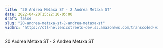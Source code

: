 ```yaml
---
title: "20 Andrea Metaxa ST - 2 Andrea Metaxa ST"
date: 2022-04-20T15:22:10-05:00
draft: false
slug: "20-andrea-metaxa-st-2-andrea-metaxa-st"
vidSrc: "https://ctl-hellenicstreets-dev.s3.amazonaws.com/transcoded-videos/20%20Andrea%20Metaxa%20ST%20-%202%20Andrea%20Metaxa%20ST.mp4"
---
```


20 Andrea Metaxa ST - 2 Andrea Metaxa ST
